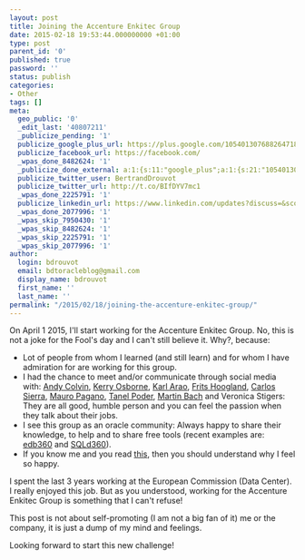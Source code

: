 ```yaml
---
layout: post
title: Joining the Accenture Enkitec Group
date: 2015-02-18 19:53:44.000000000 +01:00
type: post
parent_id: '0'
published: true
password: ''
status: publish
categories:
- Other
tags: []
meta:
  geo_public: '0'
  _edit_last: '40807211'
  _publicize_pending: '1'
  publicize_google_plus_url: https://plus.google.com/105401307688264718604/posts/jH3YJR8Zv3m
  publicize_facebook_url: https://facebook.com/
  _wpas_done_8482624: '1'
  _publicize_done_external: a:1:{s:11:"google_plus";a:1:{s:21:"105401307688264718604";b:1;}}
  publicize_twitter_user: BertrandDrouvot
  publicize_twitter_url: http://t.co/BIfDYV7mc1
  _wpas_done_2225791: '1'
  publicize_linkedin_url: https://www.linkedin.com/updates?discuss=&scope=16310177&stype=M&topic=5973886914980253696&type=U&a=3i7O
  _wpas_done_2077996: '1'
  _wpas_skip_7950430: '1'
  _wpas_skip_8482624: '1'
  _wpas_skip_2225791: '1'
  _wpas_skip_2077996: '1'
author:
  login: bdrouvot
  email: bdtoracleblog@gmail.com
  display_name: bdrouvot
  first_name: ''
  last_name: ''
permalink: "/2015/02/18/joining-the-accenture-enkitec-group/"
---
```


On April 1 2015, I'll start working for the Accenture Enkitec Group. No, this is not a joke for the Fool's day and I can't still believe it. Why?, because:

-   Lot of people from whom I learned (and still learn) and for whom I have admiration for are working for this group.
-   I had the chance to meet and/or communicate through social media with: [Andy Colvin](http://blog.oracle-ninja.com/), [Kerry Osborne](http://kerryosborne.oracle-guy.com/), [Karl Arao](https://karlarao.wordpress.com/), [Frits Hoogland](https://fritshoogland.wordpress.com/), [Carlos Sierra](http://carlos-sierra.net/), [Mauro Pagano](http://mauro-pagano.com/), [Tanel Poder](http://blog.tanelpoder.com/), [Martin Bach](https://martincarstenbach.wordpress.com/) and Veronica Stigers: They are all good, humble person and you can feel the passion when they talk about their jobs.
-   I see this group as an oracle community: Always happy to share their knowledge, to help and to share free tools (recent examples are: [edb360](http://carlos-sierra.net/2014/07/27/edb360/) and [SQLd360](http://mauro-pagano.com/2015/02/16/sqld360-sql-diagnostics-collection-made-faster/)).
-   If you know me and you read [this](http://newsroom.accenture.com/news/accenture-to-expand-its-oracle-engineered-systems-capabilities-with-acquisition-of-enkitec.htm), then you should understand why I feel so happy.

I spent the last 3 years working at the European Commission (Data Center). I really enjoyed this job. But as you understood, working for the Accenture Enkitec Group is something that I can't refuse!

This post is not about self-promoting (I am not a big fan of it) me or the company, it is just a dump of my mind and feelings.

Looking forward to start this new challenge!
